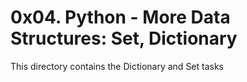 # 0x04. Python - More Data Structures: Set, Dictionary
This directory contains the Dictionary and Set tasks